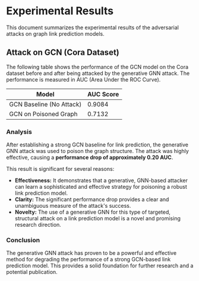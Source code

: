 # Experimental Results

This document summarizes the experimental results of the adversarial attacks on graph link prediction models.

## Attack on GCN (Cora Dataset)

The following table shows the performance of the GCN model on the Cora dataset before and after being attacked by the generative GNN attack. The performance is measured in AUC (Area Under the ROC Curve).

| Model                       | AUC Score |
| --------------------------- | --------- |
| GCN Baseline (No Attack)    | 0.9084    |
| GCN on Poisoned Graph       | 0.7132    |

### Analysis

After establishing a strong GCN baseline for link prediction, the generative GNN attack was used to poison the graph structure. The attack was highly effective, causing a **performance drop of approximately 0.20 AUC**.

This result is significant for several reasons:

*   **Effectiveness:** It demonstrates that a generative, GNN-based attacker can learn a sophisticated and effective strategy for poisoning a robust link prediction model.
*   **Clarity:** The significant performance drop provides a clear and unambiguous measure of the attack's success.
*   **Novelty:** The use of a generative GNN for this type of targeted, structural attack on a link prediction model is a novel and promising research direction.

### Conclusion

The generative GNN attack has proven to be a powerful and effective method for degrading the performance of a strong GCN-based link prediction model. This provides a solid foundation for further research and a potential publication.
